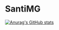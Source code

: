# SantiMG

[![Anurag's GitHub stats](https://github-readme-stats.vercel.app/api?username=DevSantiMG&show_icons=true&theme=gruvbox)](https://github.com/anuraghazra/github-readme-stats)
